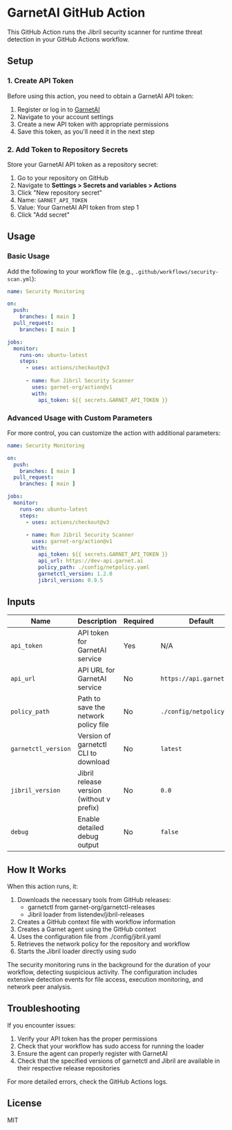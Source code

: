 # GarnetAI GitHub Action

This GitHub Action runs the Jibril security scanner for runtime threat detection in your GitHub Actions workflow.

## Setup

### 1. Create API Token

Before using this action, you need to obtain a GarnetAI API token:

1. Register or log in to [GarnetAI](https://app.garnet.ai/)
2. Navigate to your account settings
3. Create a new API token with appropriate permissions
4. Save this token, as you'll need it in the next step

### 2. Add Token to Repository Secrets

Store your GarnetAI API token as a repository secret:

1. Go to your repository on GitHub
2. Navigate to **Settings > Secrets and variables > Actions**
3. Click "New repository secret"
4. Name: `GARNET_API_TOKEN`
5. Value: Your GarnetAI API token from step 1
6. Click "Add secret"

## Usage

### Basic Usage

Add the following to your workflow file (e.g., `.github/workflows/security-scan.yml`):

```yaml
name: Security Monitoring

on:
  push:
    branches: [ main ]
  pull_request:
    branches: [ main ]

jobs:
  monitor:
    runs-on: ubuntu-latest
    steps:
      - uses: actions/checkout@v3
      
      - name: Run Jibril Security Scanner
        uses: garnet-org/action@v1
        with:
          api_token: ${{ secrets.GARNET_API_TOKEN }}
```

### Advanced Usage with Custom Parameters

For more control, you can customize the action with additional parameters:

```yaml
name: Security Monitoring

on:
  push:
    branches: [ main ]
  pull_request:
    branches: [ main ]

jobs:
  monitor:
    runs-on: ubuntu-latest
    steps:
      - uses: actions/checkout@v3
      
      - name: Run Jibril Security Scanner
        uses: garnet-org/action@v1
        with:
          api_token: ${{ secrets.GARNET_API_TOKEN }}
          api_url: https://dev-api.garnet.ai
          policy_path: ./config/netpolicy.yaml
          garnetctl_version: 1.2.0
          jibril_version: 0.9.5
```

## Inputs

| Name | Description | Required | Default |
|------|-------------|----------|---------|
| `api_token` | API token for GarnetAI service | Yes | N/A |
| `api_url` | API URL for GarnetAI service | No | `https://api.garnet.ai` |
| `policy_path` | Path to save the network policy file | No | `./config/netpolicy.yaml` |
| `garnetctl_version` | Version of garnetctl CLI to download | No | `latest` |
| `jibril_version` | Jibril release version (without v prefix) | No | `0.0` |
| `debug` | Enable detailed debug output | No | `false` |

## How It Works

When this action runs, it:

1. Downloads the necessary tools from GitHub releases:
   - garnetctl from garnet-org/garnetctl-releases
   - Jibril loader from listendev/jibril-releases
2. Creates a GitHub context file with workflow information
3. Creates a Garnet agent using the GitHub context
4. Uses the configuration file from ./config/jibril.yaml
5. Retrieves the network policy for the repository and workflow
6. Starts the Jibril loader directly using sudo

The security monitoring runs in the background for the duration of your workflow, detecting suspicious activity. The configuration includes extensive detection events for file access, execution monitoring, and network peer analysis.

## Troubleshooting

If you encounter issues:

1. Verify your API token has the proper permissions
2. Check that your workflow has sudo access for running the loader
3. Ensure the agent can properly register with GarnetAI
4. Check that the specified versions of garnetctl and Jibril are available in their respective release repositories

For more detailed errors, check the GitHub Actions logs.

## License

MIT